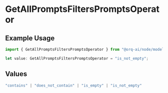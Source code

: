 # GetAllPromptsFiltersPromptsOperator

## Example Usage

```typescript
import { GetAllPromptsFiltersPromptsOperator } from "@orq-ai/node/models/operations";

let value: GetAllPromptsFiltersPromptsOperator = "is_not_empty";
```

## Values

```typescript
"contains" | "does_not_contain" | "is_empty" | "is_not_empty"
```